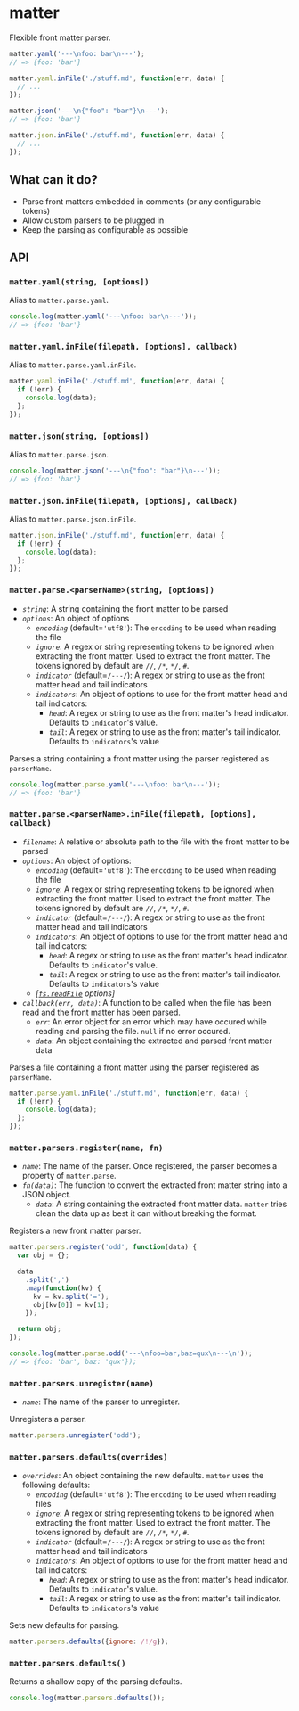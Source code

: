 # matter
Flexible front matter parser.

```javascript
matter.yaml('---\nfoo: bar\n---');
// => {foo: 'bar'}

matter.yaml.inFile('./stuff.md', function(err, data) {
  // ...
});

matter.json('---\n{"foo": "bar"}\n---');
// => {foo: 'bar'}

matter.json.inFile('./stuff.md', function(err, data) {
  // ...
});
```

## What can it do?
- Parse front matters embedded in comments (or any configurable tokens)
- Allow custom parsers to be plugged in
- Keep the parsing as configurable as possible

## API

### `matter.yaml(string, [options])`
Alias to `matter.parse.yaml`.

```javascript
console.log(matter.yaml('---\nfoo: bar\n---'));
// => {foo: 'bar'}
```

### `matter.yaml.inFile(filepath, [options], callback)`
Alias to `matter.parse.yaml.inFile`.

```javascript
matter.yaml.inFile('./stuff.md', function(err, data) {
  if (!err) {
    console.log(data);
  };
});
```

### `matter.json(string, [options])`
Alias to `matter.parse.json`.

```javascript
console.log(matter.json('---\n{"foo": "bar"}\n---'));
// => {foo: 'bar'}
```

### `matter.json.inFile(filepath, [options], callback)`
Alias to `matter.parse.json.inFile`.

```javascript
matter.json.inFile('./stuff.md', function(err, data) {
  if (!err) {
    console.log(data);
  };
});
```

### `matter.parse.<parserName>(string, [options])`
- *`string`*: A string containing the front matter to be parsed
- *`options`*: An object of options
  - *`encoding`* (default=`'utf8'`): The `encoding` to be used when reading the file
  - *`ignore`*: A regex or string representing tokens to be ignored when extracting the front matter. Used to extract the front matter. The tokens ignored by default are `//`, `/*`, `*/`, `#`.
  - *`indicator`* (default=`/---/`): A regex or string to use as the front matter head and tail indicators
  - *`indicators`*: An object of options to use for the front matter head and tail indicators:
      - *`head`*: A regex or string to use as the front matter's head indicator. Defaults to `indicator`'s value.
      - *`tail`*: A regex or string to use as the front matter's tail indicator. Defaults to `indicators`'s value

Parses a string containing a front matter using the parser registered as `parserName`.

```javascript
console.log(matter.parse.yaml('---\nfoo: bar\n---'));
// => {foo: 'bar'}
```

### `matter.parse.<parserName>.inFile(filepath, [options], callback)`
- *`filename`*: A relative or absolute path to the file with the front matter to be parsed
- *`options`*: An object of options:
  - *`encoding`* (default=`'utf8'`): The `encoding` to be used when reading the file
  - *`ignore`*: A regex or string representing tokens to be ignored when extracting the front matter. Used to extract the front matter. The tokens ignored by default are `//`, `/*`, `*/`, `#`.
  - *`indicator`* (default=`/---/`): A regex or string to use as the front matter head and tail indicators
  - *`indicators`*: An object of options to use for the front matter head and tail indicators:
      - *`head`*: A regex or string to use as the front matter's head indicator. Defaults to `indicator`'s value.
      - *`tail`*: A regex or string to use as the front matter's tail indicator. Defaults to `indicators`'s value
  - *[[`fs.readFile`](http://nodejs.org/api/fs.html#fs_fs_readfile_filename_options_callback) options]*
- *`callback(err, data)`*: A function to be called when the file has been read and the front matter has been parsed.
  - *`err`*: An error object for an error which may have occured while reading and parsing the file. `null` if no error occured.
  - *`data`*: An object containing the extracted and parsed front matter data

Parses a file containing a front matter using the parser registered as `parserName`.

```javascript
matter.parse.yaml.inFile('./stuff.md', function(err, data) {
  if (!err) {
    console.log(data);
  };
});
```

### `matter.parsers.register(name, fn)`
- *`name`*: The name of the parser. Once registered, the parser becomes a
property of `matter.parse`.
- *`fn(data)`*: The function to convert the extracted front matter string into
a JSON object.
  - *`data`*: A string containing the extracted front matter data. `matter`
  tries clean the data up as best it can without breaking the format.

Registers a new front matter parser.

```javascript
matter.parsers.register('odd', function(data) {
  var obj = {};

  data
    .split(',')
    .map(function(kv) {
      kv = kv.split('=');
      obj[kv[0]] = kv[1];
    });

  return obj;
});

console.log(matter.parse.odd('---\nfoo=bar,baz=qux\n---\n'));
// => {foo: 'bar', baz: 'qux'});
```

### `matter.parsers.unregister(name)`
- *`name`*: The name of the parser to unregister.

Unregisters a parser.

```javascript
matter.parsers.unregister('odd');
```

### `matter.parsers.defaults(overrides)`
- *`overrides`*: An object containing the new defaults. `matter` uses the
following defaults:
  - *`encoding`* (default=`'utf8'`): The `encoding` to be used when reading files
  - *`ignore`*: A regex or string representing tokens to be ignored when extracting the front matter. Used to extract the front matter. The tokens ignored by default are `//`, `/*`, `*/`, `#`.
  - *`indicator`* (default=`/---/`): A regex or string to use as the front matter head and tail indicators
  - *`indicators`*: An object of options to use for the front matter head and tail indicators:
      - *`head`*: A regex or string to use as the front matter's head indicator. Defaults to `indicator`'s value.
      - *`tail`*: A regex or string to use as the front matter's tail indicator. Defaults to `indicators`'s value

Sets new defaults for parsing. 

```javascript
matter.parsers.defaults({ignore: /!/g});
```

### `matter.parsers.defaults()`
Returns a shallow copy of the parsing defaults.

```javascript
console.log(matter.parsers.defaults());
```
